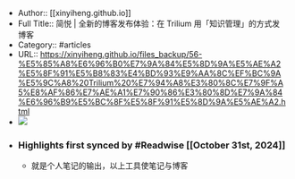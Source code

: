 - Author:: [[xinyiheng.github.io]]
- Full Title:: 简悦 | 全新的博客发布体验：在 Trilium 用「知识管理」的方式发博客
- Category:: #articles
- URL:: https://xinyiheng.github.io/files_backup/56-%E5%85%A8%E6%96%B0%E7%9A%84%E5%8D%9A%E5%AE%A2%E5%8F%91%E5%B8%83%E4%BD%93%E9%AA%8C%EF%BC%9A%E5%9C%A8%20Trilium%20%E7%94%A8%E3%80%8C%E7%9F%A5%E8%AF%86%E7%AE%A1%E7%90%86%E3%80%8D%E7%9A%84%E6%96%B9%E5%BC%8F%E5%8F%91%E5%8D%9A%E5%AE%A2.html
- ![](https://readwise-assets.s3.amazonaws.com/static/images/article1.be68295a7e40.png)
- ### Highlights first synced by #Readwise [[October 31st, 2024]]
    - 就是个人笔记的输出，以上工具使笔记与博客
